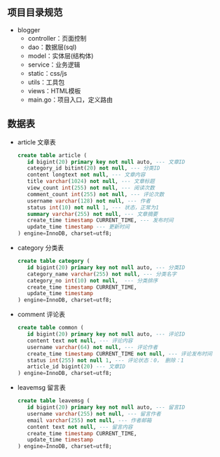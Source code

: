 ## 项目目录规范
   + blogger
     + controller：页面控制
     + dao：数据层(sql)
     + model：实体层(结构体)
     + service：业务逻辑
     + static：css/js
     + utils：工具包
     + views：HTML模板
     + main.go：项目入口，定义路由
## 数据表
   + article 文章表
     ```sql
     create table article (
        id bigint(20) primary key not null auto, --- 文章ID
        category_id bitint(20) not null, --- 分类ID
        content longtext not null, --- 文章内容
        title varchar(1024) not null, --- 文章标题
        view_count int(255) not null, --- 阅读次数
        comment_count int(255) not null, --- 评论次数
        username varchar(128) not null, --- 作者
        status int(10) not null 1, --- 状态，正常为1
        summary varchar(255) not null, --- 文章摘要
        create_time timestamp CURRENT_TIME, --- 发布时间
        update_time timestamp --- 更新时间
     ) engine=InnoDB, charset=utf8;
     ```
   + category 分类表
     ```sql
     create table category (
        id bigint(20) primary key not null auto, --- 分类ID
        category_name varchar(255) not null, --- 分类名字
        category_no int(10) not null,  --- 分类排序
        create_time timestamp CURRENT_TIME,
        update_time timestamp
     ) engine=InnoDB, charset=utf8;
     ```
   + comment 评论表
     ```sql
     create table common (
        id bigint(20) primary key not null auto, --- 评论ID
        content text not null, --- 评论内容
        username varchar(64) not null, --- 评论作者
        create_time timestamp CURRENT_TIME not null, --- 评论发布时间
        status int(255) not null 1, --- 评论状态：0， 删除：1 
        article_id bigint(20) --- 文章ID
     ) engine=InnoDB, charset=utf8;
     ```
   + leavemsg 留言表
     ```sql
     create table leavemsg (
        id bigint(20) primary key not null auto, --- 留言ID
        username varchar(255) not null, --- 留言作者
        email varchar(255) not null, --- 作者邮箱
        content text not null, --- 留言内容
        create_time timestamp CURRENT_TIME,
        update_time timestamp
     ) engine=InnoDB, charset=utf8;
     ```
